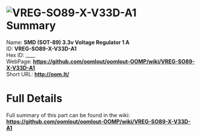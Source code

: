 
![VREG-SO89-X-V33D-A1](https://github.com/oomlout/oomlout-OOMP/blob/master/parts/VREG-SO89-X-V33D-A1/VREG-SO89-X-V33D-A1_420.jpg)   
Summary
=================
  
Name: __SMD (SOT-89) 3.3v Voltage Regulator 1 A__    
ID: __VREG-SO89-X-V33D-A1__   
Hex ID: ____   
WebPage: __https://github.com/oomlout/oomlout-OOMP/wiki/VREG-SO89-X-V33D-A1__   
Short URL: __http://oom.lt/__   

Full Details
==========================
Full summary of this part can be found in the wiki:   
__https://github.com/oomlout/oomlout-OOMP/wiki/VREG-SO89-X-V33D-A1__    

